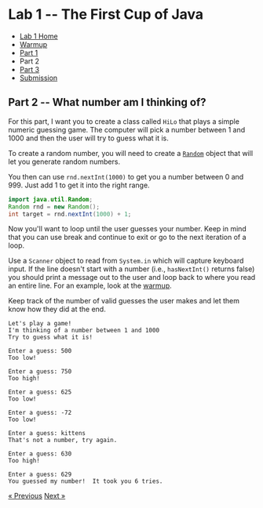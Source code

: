 # Lab 1 -- The First Cup of Java

* [Lab 1 Home](index.html)
* [Warmup](warmup.html)
* [Part 1](part1.html)
* Part 2
* [Part 3](part3.html)
* [Submission](submission.html)


## Part 2 -- What number am I thinking of?

For this part, I want you to create a class called `HiLo` that plays a simple
numeric guessing game. The computer will pick a number between 1 and 1000 and
then the user will try to guess what it is.

To create a random number, you will need to create a
[`Random`](https://docs.oracle.com/en/java/javase/11/docs/api/java.base/java/util/Random.html)
object that will let you generate random numbers.

You then can use `rnd.nextInt(1000)` to get you a number between 0 and 999.
Just add 1 to get it into the right range.
```java
import java.util.Random;
Random rnd = new Random();
int target = rnd.nextInt(1000) + 1;
```
Now you'll want to loop until the user guesses your number. Keep in mind that
you can use break and continue to exit or go to the next iteration of a loop.

Use a `Scanner` object to read from `System.in` which will capture keyboard input.
If the line doesn't start with a number (i.e., `hasNextInt()` returns false) you
should print a message out to the user and loop back to where you read an
entire line.  For an example, look at the [warmup](warmup.html).

Keep track of the number of valid guesses the user makes and let them know how
they did at the end.

```
Let's play a game!
I'm thinking of a number between 1 and 1000
Try to guess what it is!

Enter a guess: 500
Too low!

Enter a guess: 750
Too high!

Enter a guess: 625
Too low!

Enter a guess: -72
Too low!

Enter a guess: kittens
That's not a number, try again.

Enter a guess: 630
Too high!

Enter a guess: 629
You guessed my number!  It took you 6 tries.
```

[&laquo; Previous](part1.html)   [Next &raquo;](part3.html)